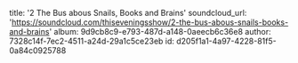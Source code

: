 title: '2 The Bus abous Snails, Books and Brains'
soundcloud_url: 'https://soundcloud.com/thiseveningsshow/2-the-bus-abous-snails-books-and-brains'
album: 9d9cb8c9-e793-487d-a148-0aeecb6c36e8
author: 7328c14f-7ec2-4511-a24d-29a1c5ce23eb
id: d205f1a1-4a97-4228-81f5-0a84c0925788
